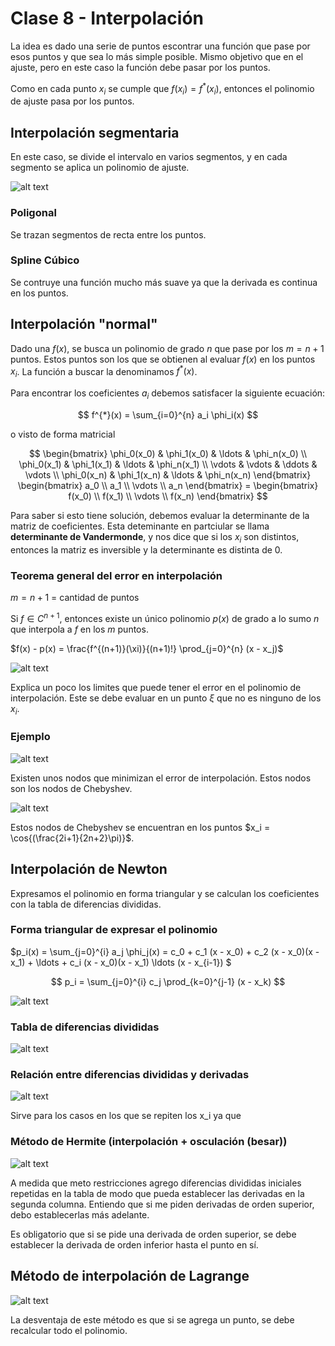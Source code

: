 # Clase 8 - Interpolación

La idea es dado una serie de puntos escontrar una función que pase por esos puntos y que sea lo más simple posible. Mismo objetivo que en el ajuste, pero en este caso la función debe pasar por los puntos.

Como en cada punto $x_i$ se cumple que $f(x_i) = f^{*}(x_i)$, entonces el polinomio de ajuste pasa por los puntos.

## Interpolación segmentaria

En este caso, se divide el intervalo en varios segmentos, y en cada segmento se aplica un polinomio de ajuste.

![alt text](image.png)

### Poligonal

Se trazan segmentos de recta entre los puntos.

### Spline Cúbico

Se contruye una función mucho más suave ya que la derivada es continua en los puntos.

## Interpolación "normal"

Dado una $f(x)$, se busca un polinomio de grado $n$ que pase por los $m = n+1$ puntos. Estos puntos son los que se obtienen al evaluar $f(x)$ en los puntos $x_i$. La función a buscar la denominamos $f^{*}(x)$.

Para encontrar los coeficientes $a_i$ debemos satisfacer la siguiente ecuación:

$$ f^{*}(x) = \sum_{i=0}^{n} a_i \phi_i(x) $$

o visto de forma matricial

$$ \begin{bmatrix} \phi_0(x_0) & \phi_1(x_0) & \ldots & \phi_n(x_0) \\ \phi_0(x_1) & \phi_1(x_1) & \ldots & \phi_n(x_1) \\ \vdots & \vdots & \ddots & \vdots \\ \phi_0(x_n) & \phi_1(x_n) & \ldots & \phi_n(x_n) \end{bmatrix} \begin{bmatrix} a_0 \\ a_1 \\ \vdots \\ a_n \end{bmatrix} = \begin{bmatrix} f(x_0) \\ f(x_1) \\ \vdots \\ f(x_n) \end{bmatrix} $$

Para saber si esto tiene solución, debemos evaluar la determinante de la matriz de coeficientes. Esta deteminante en partciular se llama **determinante de Vandermonde**, y nos dice que si los $x_i$ son distintos, entonces la matriz es inversible y la determinante es distinta de 0.

### Teorema general del error en interpolación

$m=n+1$ = cantidad de puntos

Si $f \in C^{n+1}$, entonces existe un único polinomio $p(x)$ de grado a lo sumo $n$ que interpola a $f$ en los $m$ puntos.

$f(x) - p(x) = \frac{f^{(n+1)}(\xi)}{(n+1)!} \prod_{j=0}^{n} (x - x_j)$

![alt text](image-3.png)

Explica un poco los limites que puede tener el error en el polinomio de interpolación. Este se debe evaluar en un punto $\xi$ que no es ninguno de los $x_i$.

### Ejemplo

![alt text](image-1.png)

Existen unos nodos que minimizan el error de interpolación. Estos nodos son los nodos de Chebyshev.

![alt text](image-2.png)

Estos nodos de Chebyshev se encuentran en los puntos $x_i = \cos{(\frac{2i+1}{2n+2}\pi)}$.

## Interpolación de Newton

Expresamos el polinomio en forma triangular y se calculan los coeficientes con la tabla de diferencias divididas.

### Forma triangular de expresar el polinomio

$p_i(x) = \sum_{j=0}^{i} a_j \phi_j(x) = c_0 + c_1 (x - x_0) + c_2 (x - x_0)(x - x_1) + \ldots + c_i (x - x_0)(x - x_1) \ldots (x - x_{i-1}) $

$$ p_i = \sum_{j=0}^{i} c_j \prod_{k=0}^{j-1} (x - x_k) $$

![alt text](image-4.png)

### Tabla de diferencias divididas

![alt text](image-6.png)

### Relación entre diferencias divididas y derivadas

![alt text](image-8.png)

Sirve para los casos en los que se repiten los x_i ya que

### Método de Hermite (interpolación + osculación (besar))

![alt text](image-10.png)

A medida que meto restricciones agrego diferencias divididas iniciales repetidas en la tabla de modo que pueda establecer las derivadas en la segunda columna. Entiendo que si me piden derivadas de orden superior, debo establecerlas más adelante.

Es obligatorio que si se pide una derivada de orden superior, se debe establecer la derivada de orden inferior hasta el punto en sí.

## Método de interpolación de Lagrange

![alt text](image-11.png)

La desventaja de este método es que si se agrega un punto, se debe recalcular todo el polinomio.
